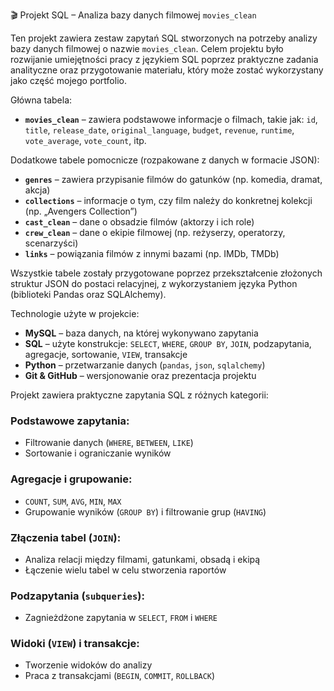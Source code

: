 🎬 Projekt SQL – Analiza bazy danych filmowej `movies_clean`

Ten projekt zawiera zestaw zapytań SQL stworzonych na potrzeby analizy bazy danych filmowej o nazwie `movies_clean`. Celem projektu było rozwijanie umiejętności pracy z językiem SQL poprzez praktyczne zadania analityczne oraz przygotowanie materiału, który może zostać wykorzystany jako część mojego portfolio.

Główna tabela:
- **`movies_clean`** – zawiera podstawowe informacje o filmach, takie jak: `id`, `title`, `release_date`, `original_language`, `budget`, `revenue`, `runtime`, `vote_average`, `vote_count`, itp.

Dodatkowe tabele pomocnicze (rozpakowane z danych w formacie JSON):
- **`genres`** – zawiera przypisanie filmów do gatunków (np. komedia, dramat, akcja)
- **`collections`** – informacje o tym, czy film należy do konkretnej kolekcji (np. „Avengers Collection”)
- **`cast_clean`** – dane o obsadzie filmów (aktorzy i ich role)
- **`crew_clean`** – dane o ekipie filmowej (np. reżyserzy, operatorzy, scenarzyści)
- **`links`** – powiązania filmów z innymi bazami (np. IMDb, TMDb)

Wszystkie tabele zostały przygotowane poprzez przekształcenie złożonych struktur JSON do postaci relacyjnej, z wykorzystaniem języka Python (biblioteki Pandas oraz SQLAlchemy).

Technologie użyte w projekcie:

- **MySQL** – baza danych, na której wykonywano zapytania
- **SQL** – użyte konstrukcje: `SELECT`, `WHERE`, `GROUP BY`, `JOIN`, podzapytania, agregacje, sortowanie, `VIEW`, transakcje
- **Python** – przetwarzanie danych (`pandas`, `json`, `sqlalchemy`)
- **Git & GitHub** – wersjonowanie oraz prezentacja projektu

Projekt zawiera praktyczne zapytania SQL z różnych kategorii:

### Podstawowe zapytania:
- Filtrowanie danych (`WHERE`, `BETWEEN`, `LIKE`)
- Sortowanie i ograniczanie wyników

### Agregacje i grupowanie:
- `COUNT`, `SUM`, `AVG`, `MIN`, `MAX`
- Grupowanie wyników (`GROUP BY`) i filtrowanie grup (`HAVING`)

### Złączenia tabel (`JOIN`):
- Analiza relacji między filmami, gatunkami, obsadą i ekipą
- Łączenie wielu tabel w celu stworzenia raportów

### Podzapytania (`subqueries`):
- Zagnieżdżone zapytania w `SELECT`, `FROM` i `WHERE`

###  Widoki (`VIEW`) i transakcje:
- Tworzenie widoków do analizy
- Praca z transakcjami (`BEGIN`, `COMMIT`, `ROLLBACK`)
